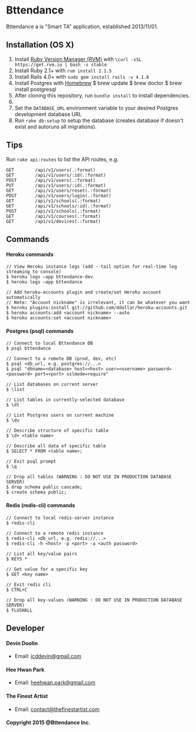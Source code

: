 Bttendance
=================
Bttendance a is "Smart TA" application, established 2013/11/01.

## Installation (OS X)
1. Install [Ruby Version Manager (RVM)](http://rvm.io) with ```\curl -sSL https://get.rvm.io | bash -s stable```
2. Install Ruby 2.1+ with ```rvm install 2.1.5```
3. Install Rails 4.0+ with ```sudo gem install rails -v 4.1.8```
4. Install Postgres with [Homebrew](http://brew.sh)
    $ brew update
    $ brew doctor
    $ brew install postgresql
5. After cloning this repository, run ```bundle install``` to install dependencies.
6.
7. Set the ```DATABASE_URL``` environment variable to your desired Postgres development database URL
8. Run ```rake db:setup``` to setup the database (creates database if doesn't exist and autoruns all migrations).

## Tips
Run ```rake api:routes``` to list the API routes, e.g.
```
GET        /api/v1/users(.:format)
GET        /api/v1/users/:id(.:format)
POST       /api/v1/users(.:format)
PUT        /api/v1/users/:id(.:format)
GET        /api/v1/users/reset(.:format)
POST       /api/v1/users/login(.:format)
GET        /api/v1/schools(.:format)
GET        /api/v1/schools/:id(.:format)
POST       /api/v1/schools(.:format)
GET        /api/v1/courses(.:format)
GET        /api/v1/devices(.:format)
```

## Commands
#### Heroku commands
    // View Heroku instance logs (add --tail option for real-time log streaming to console)
    $ heroku logs —app bttendance-dev
    $ heroku logs —app bttendance

    // Add heroku-accounts plugin and create/set Heroku account automatically
    // Note: "Account nickname" is irrelevant, it can be whatever you want
    $ heroku plugins:install git://github.com/ddollar/heroku-accounts.git
    $ heroku accounts:add <account nickname> --auto
    $ heroku accounts:set <account nickname>


#### Postgres (psql) commands
    // Connect to local Bttendance DB
    $ psql bttendance

    // Connect to a remote DB (prod, dev, etc)
    $ psql <db_url, e.g. postgres://...>
    $ psql "dbname=<database> host=<host> user=<username> password=<password> port=<port> sslmode=require"

    // List databases on current server
    $ \list

    // List tables in currently-selected database
    $ \dt

    // List Postgres users on current machine
    $ \du

    // Describe structure of specific table
    $ \d+ <table name>

    // Describe all data of specific table
    $ SELECT * FROM <table name>;

    // Exit psql prompt
    $ \q

    // Drop all tables (WARNING : DO NOT USE IN PRODUCTION DATABASE SERVER)
    $ drop schema public cascade;
    $ create schema public;

#### Redis (redis-cli) commands
    // Connect to local redis-server instance
    $ redis-cli

    // Connect to a remote redis instance
    $ redis-cli <db_url, e.g. redis://...>
    $ redis-cli -h <host> -p <port> -a <auth password>

    // List all key/value pairs
    $ KEYS *

    // Get value for a specific key
    $ GET <key name>

    // Exit redis cli
    $ CTRL+C

    // Drop all key-values (WARNING : DO NOT USE IN PRODUCTION DATABASE SERVER)
    $ FLUSHALL

## Developer

#### Devin Doolin
- Email: icddevin@gmail.com

#### Hee Hwan Park
- Email: heehwan.park@gmail.com

#### The Finest Artist
- Email: contact@thefinestartist.com

#### Copyright 2015 @Bttendance Inc.
